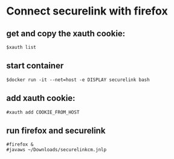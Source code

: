 # Connect securelink with firefox

## get and copy the xauth cookie:
```
$xauth list
```

## start container
```
$docker run -it --net=host -e DISPLAY securelink bash
```

## add xauth cookie:
```
#xauth add COOKIE_FROM_HOST
```

## run firefox and securelink
```
#firefox &
#javaws ~/Downloads/securelinkcm.jnlp
```
